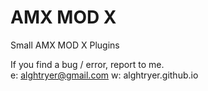 # AMX MOD X
Small AMX MOD X Plugins

If you find a bug / error, report to me. <br>
e: alghtryer@gmail.com 
w: alghtryer.github.io 	
